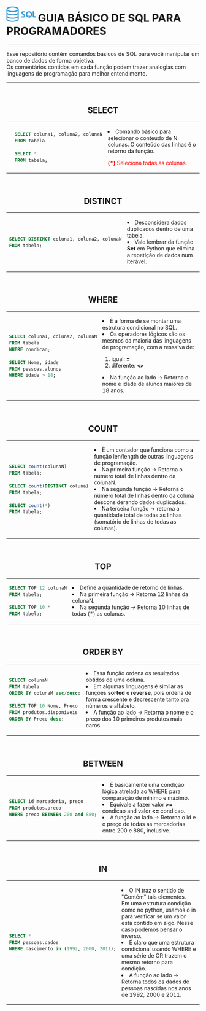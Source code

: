 
# <img src="https://raw.githubusercontent.com/gusantos1/icons/main/iconsql.png" width="15%">  GUIA BÁSICO DE SQL PARA PROGRAMADORES

---
Esse repositório contém comandos básicos de SQL para você manipular um banco de dados de forma objetiva.</br>Os comentários contidos em cada função podem trazer analogias com linguagens de programação para melhor entendimento.

---

<div align="center">
<table>
<p align="center"><img align="center"><h2>SELECT</h2></p>
<tr>
<!-- Tabela code sql -->
<td>

  ```sql
    SELECT coluna1, coluna2, colunaN
    FROM tabela

    SELECT *
    FROM tabela;
  ```
</td>
<!-- Tabela comentário-->
<td>
<p>
  <li>Comando básico para selecionar o conteúdo de N colunas. O conteúdo das linhas é o retorno da função.</li>
  <p style="color:#FF0000"><strong>(*)</strong> Seleciona todas as colunas.</p>
</p>
</td>
</tr>
</table>


<table>
<p align="center"><img align="center"><h2>DISTINCT</h2></p>
<tr>
<!-- Tabela code sql -->
<td>

  ```sql
  SELECT DISTINCT coluna1, coluna2, colunaN
  FROM tabela;
  ```
</td>
<!-- Tabela comentário-->
<td>
<p>
  <li>Desconsidera dados duplicados dentro de uma tabela.</li>
  <li>Vale lembrar da função <strong>Set</strong> em Python que elimina a repetição de dados num iterável.</li>
</p>
</td>
</tr>
</table>

<table>
<p align="center"><img align="center"><h2>WHERE</h2></p>
<tr>
<!-- Tabela code sql -->
<td>

  ```sql
  SELECT coluna1, coluna2, colunaN
  FROM tabela
  WHERE condicao;

  SELECT Nome, idade
  FROM pessoas.alunos
  WHERE idade > 18;
  ```
</td>
<!-- Tabela comentário-->
<td>
<p>
  <li>É a forma de se montar uma estrutura condicional no SQL.</li>
  <li>Os operadores lógicos são os mesmos da maioria das linguagens de programação, com a ressalva de:</li>
  <ol>
  <li>igual: <strong>=</strong></li>
  <li>diferente: <strong><></strong></li>
  </ol>
  <li>Na função ao lado -> Retorna o nome e idade de alunos maiores de 18 anos.</li>
</p>
</td>
</tr>
</table>


<table>
<p align="center"><img align="center"><h2>COUNT</h2></p>
<tr>
<!-- Tabela code sql -->
<td>

  ```sql
  SELECT count(colunaN)
  FROM tabela;

  SELECT count(DISTINCT coluna)
  FROM tabela;

  SELECT count(*)
  FROM tabela;
  ```
</td>
<!-- Tabela comentário-->
<td>
<p>
  <li>É um contador que funciona como a função len/length de outras linguagens de programação.</li>
  <li>Na primeira função -> Retorna o número total de linhas dentro da colunaN.</li>
  <li>Na segunda função -> Retorna o número total de linhas dentro da coluna desconsiderando dados duplicados.</li>
  <li>Na terceira função -> retorna a quantidade total de todas as linhas (somatório de linhas de todas as colunas).</li>
</p>
</td>
</tr>
</table>


<table>
<p align="center"><img align="center"><h2>TOP</h2></p>
<tr>
<!-- Tabela code sql -->
<td>

  ```sql
  SELECT TOP 12 colunaN
  FROM tabela;

  SELECT TOP 10 *
  FROM tabela;
  ```
</td>
<!-- Tabela comentário-->
<td>
<p>
  <li>Define a quantidade de retorno de linhas.</li>
  <li>Na primeira função -> Retorna 12 linhas da colunaN.</li>
  <li>Na segunda função -> Retorna 10 linhas de todas (*) as colunas.</li>
</p>
</td>
</tr>
</table>


<table>
<p align="center"><img align="center"><h2>ORDER BY</h2></p>
<tr>
<!-- Tabela code sql -->
<td>

  ```sql
  SELECT colunaN
  FROM tabela
  ORDER BY colunaM asc/desc;

  SELECT TOP 10 Nome, Preco
  FROM produtos.disponiveis
  ORDER BY Preco desc;
  ```
</td>
<!-- Tabela comentário-->
<td>
<p>
  <li>Essa função ordena os resultados obtidos de uma coluna.</li>
  <li>Em algumas linguagens é similar as funções <strong>sorted</strong> e <strong>reverse</strong>, pois ordena de forma crescente e decrescente tanto pra números e alfabeto.</li>
  <li>A função ao lado -> Retorna o nome e o preço dos 10 primeiros produtos mais caros.</li>
</p>
</td>
</tr>
</table>


<table>
<p align="center"><img align="center"><h2>BETWEEN</h2></p>
<tr>
<!-- Tabela code sql -->
<td>

  ```sql
  SELECT id_mercadoria, preco
  FROM produtos.preco
  WHERE preco BETWEEN 200 and 880;
  
  ```
</td>
<!-- Tabela comentário-->
<td>
<p>
  <li> É basicamente uma condição lógica atrelada ao WHERE para comparação de mínimo e máximo.</li>
  <li> Equivale a fazer valor <strong>>=</strong> condicao and valor <strong><=</strong> condicao.</li>
  <li> A função ao lado -> Retorna o id e o preço de todas as mercadorias entre 200 e 880, inclusive.</li>
</p>
</td>
</tr>
</table>


<table>
<p align="center"><img align="center"><h2>IN</h2></p>
<tr>
<!-- Tabela code sql -->
<td>

  ```sql
  SELECT *
  FROM pessoas.dados
  WHERE nascimento in (1992, 2000, 2011);
  
  ```
</td>
<!-- Tabela comentário-->
<td>
<p>
  <li> O IN traz o sentido de "Contém" tais elementos.</br>Em uma estrutura condição como no python, usamos o in para verificar se um valor está contido em algo. Nesse caso podemos pensar o inverso. </li>
  <li> É claro que uma estrutura condicional usando WHERE e uma série de OR trazem o mesmo retorno para condição.</li>

  <li> A função ao lado -> Retorna todos os dados de pessoas nascidas nos anos de 1992, 2000 e 2011.</li>
</p>
</td>
</tr>
</table>



</div>





